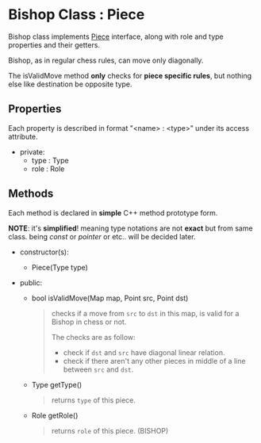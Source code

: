 # Bishop Class : Piece

Bishop class implements [Piece](./piece.md) interface, along with role and type properties and their getters.

Bishop, as in regular chess rules, can move only diagonally.

The isValidMove method **only** checks for **piece specific rules**, but nothing else like destination be opposite type.

## Properties

Each property is described in format "\<name\> : \<type\>" under its access attribute.

*   private:
    *   type : Type
    *   role : Role

## Methods

Each method is declared in **simple** C++ method prototype form.

**NOTE**: it's **simplified**! meaning type notations are not **exact** but from same class. being *const* or *pointer* or etc.. will be decided later.

*   constructor(s):  
    *   Piece(Type type)

*   public:
    *   bool isValidMove(Map map, Point src, Point dst)
        > checks if a move from `src` to `dst` in this map, 
        > is valid for a Bishop in chess or not.
        > 
        > The checks are as follow:
        > *   check if `dst` and `src` have diagonal linear relation.
        > *   check if there aren't any other pieces in middle 
        >     of a line between `src` and `dst`.

    *   Type getType()
        > returns `type` of this piece.

    *   Role getRole()
        > returns `role` of this piece. (BISHOP)

